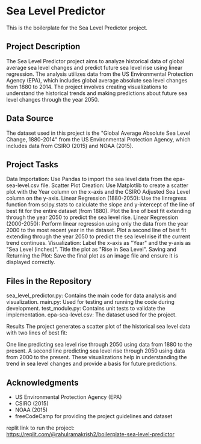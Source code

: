 # Sea Level Predictor

This is the boilerplate for the Sea Level Predictor project.

## Project Description
The Sea Level Predictor project aims to analyze historical data of global average sea level changes and predict future sea level rise using linear regression. The analysis utilizes data from the US Environmental Protection Agency (EPA), which includes global average absolute sea level changes from 1880 to 2014. The project involves creating visualizations to understand the historical trends and making predictions about future sea level changes through the year 2050.

## Data Source
The dataset used in this project is the "Global Average Absolute Sea Level Change, 1880-2014" from the US Environmental Protection Agency, which includes data from CSIRO (2015) and NOAA (2015).

## Project Tasks
Data Importation: Use Pandas to import the sea level data from the epa-sea-level.csv file.
Scatter Plot Creation: Use Matplotlib to create a scatter plot with the Year column on the x-axis and the CSIRO Adjusted Sea Level column on the y-axis.
Linear Regression (1880-2050):
Use the linregress function from scipy.stats to calculate the slope and y-intercept of the line of best fit for the entire dataset (from 1880).
Plot the line of best fit extending through the year 2050 to predict the sea level rise.
Linear Regression (2000-2050):
Perform linear regression using only the data from the year 2000 to the most recent year in the dataset.
Plot a second line of best fit extending through the year 2050 to predict the sea level rise if the current trend continues.
Visualization:
Label the x-axis as "Year" and the y-axis as "Sea Level (inches)".
Title the plot as "Rise in Sea Level".
Saving and Returning the Plot: Save the final plot as an image file and ensure it is displayed correctly.

## Files in the Repository
sea_level_predictor.py: Contains the main code for data analysis and visualization.
main.py: Used for testing and running the code during development.
test_module.py: Contains unit tests to validate the implementation.
epa-sea-level.csv: The dataset used for the project.

Results
The project generates a scatter plot of the historical sea level data with two lines of best fit:

One line predicting sea level rise through 2050 using data from 1880 to the present.
A second line predicting sea level rise through 2050 using data from 2000 to the present.
These visualizations help in understanding the trend in sea level changes and provide a basis for future predictions.

## Acknowledgments
* US Environmental Protection Agency (EPA)
* CSIRO (2015)
* NOAA (2015)
* freeCodeCamp for providing the project guidelines and dataset

replit link to run the project: https://replit.com/@rahulramakrish2/boilerplate-sea-level-predictor
